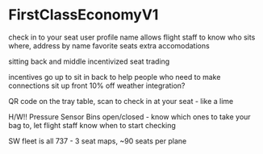 # FirstClassEconomyV1

check in to your seat
user profile
	name
		allows flight staff to know who sits where, address by name
	favorite seats
	extra accomodations
	
sitting back and middle incentivized 
seat trading

incentives go up to sit in back to help people who need to make connections sit up front
	10% off
	weather integration?
	
QR code on the tray table, scan to check in at your seat - like a lime

H/W!!
Pressure Sensor
Bins open/closed - know which ones to take your bag to, let flight staff know when to start checking

SW fleet is all 737 - 3 seat maps, ~90 seats per plane
